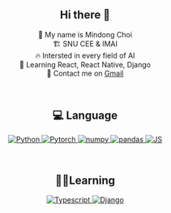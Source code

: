 
 <div align="center">

## Hi there 👋

👋 My name is Mindong Choi<br>
🏗️ SNU CEE & IMAI <br>
🔥 Intersted in every field of AI <br>
🌱 Learning React, React Native, Django <br>
📨 Contact me on [Gmail](mailto:mindongss@snu.ac.kr) <br>
</div>
<br>
 <div align="center">
 
## 💻  Language

<p align="center">
  <a href="https://www.python.org" target="_blank">
    <img alt="Python" src="https://img.shields.io/badge/Python-3776AB?style=for-the-badge&logo=python&logoColor=white">
  </a>
   <a href="https://pytorch.org/" target="_blank">
    <img alt="Pytorch" src="https://img.shields.io/badge/PyTorch-EE4C2C?style=for-the-badge&logo=pytorch&logoColor=white">
  </a>
<a href="https://numpy.org/">
        <img alt="numpy" src="https://img.shields.io/badge/numpy-013243?style=for-the-badge&logo=numpy&logoColor=white">
    </a>
<a href="https://pandas.pydata.org/">
        <img alt="pandas" src="https://img.shields.io/badge/pandas-150458?style=for-the-badge&logo=pandas&logoColor=white">
    </a>
    <a href="https://www.javascript.com/" target="_blank">
        <img alt="JS" src="https://img.shields.io/badge/javascript-F7DF1E?style=for-the-badge&logo=javascript&logoColor=black">
        </a>

</p>
</div><br>

<div align='center'>

## 👨‍💻Learning

<p align="center">
    <a href="https://reactjs.org/" target="_blank">
        <img alt="Typescript" src="https://img.shields.io/badge/React_native-61DAFB?style=for-the-badge&logo=react&logoColor=black">
    </a>
    <a href="https://www.djangoproject.com/">
        <img alt="Django" src="https://img.shields.io/badge/Django-FF7F00?style=for-the-badge&logo=django&logoColor=white">
    </a>
</p>

</div><br>

<div align='center'>

<!-- ## Projects
<p>
<a href="https://github.com/orange-fritters/fastMRI">
  <img align="center" src="https://github-readme-stats.anuraghazra1.vercel.app/api/pin/?username=orange-fritters&repo=fastMRI&theme=light" width="200" height="100" />
</a>  
<a href="https://github.com//orange-fritters/PlanetA">
  <img align="center" src="https://github-readme-stats.anuraghazra1.vercel.app/api/pin/?username=orange-fritters&repo=PlanetA&theme=light"width="200" height="100" />
</a>
<a href="https://github.com//orange-fritters/fastMRI">
  <img align="center" src="https://github-readme-stats.anuraghazra1.vercel.app/api/pin/?username=orange-fritters&repo=urban-design&theme=light" width="200" height="100"/>
</a>  
</p>

</div><br><br> -->


